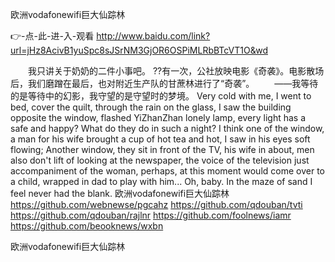 
欧洲vodafonewifi巨大仙踪林




👉-点-此-进-入-观看  http://www.baidu.com/link?url=jHz8AcivB1yuSpc8sJSrNM3GjOR6OSPiMLRbBTcVT1O&wd




　　我只讲关于奶奶的二件小事吧。
??有一次，公社放映电影《奇袭》。电影散场后，我们磨蹭在最后，也对附近生产队的甘蔗林进行了“奇袭”。
　　——我等待的是等待中的幻影，我守望的是守望时的梦境。
Very cold with me, I went to bed, cover the quilt, through the rain on the glass, I saw the building opposite the window, flashed YiZhanZhan lonely lamp, every light has a safe and happy?
What do they do in such a night?
I think one of the window, a man for his wife brought a cup of hot tea and hot, I saw in his eyes soft flowing;
Another window, they sit in front of the TV, his wife in about, men also don't lift of looking at the newspaper, the voice of the television just accompaniment of the woman, perhaps, at this moment would come over to a child, wrapped in dad to play with him...
Oh, baby.
In the maze of sand I feel never had the blank.
欧洲vodafonewifi巨大仙踪林 https://github.com/webnewse/pgcahz
https://github.com/qdouban/tvti
https://github.com/qdouban/rajlnr
https://github.com/foolnews/iamr
https://github.com/beooknews/wxbn





欧洲vodafonewifi巨大仙踪林
